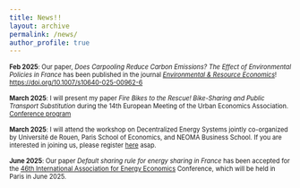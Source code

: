 ```yaml
---
title: News!!
layout: archive
permalink: /news/
author_profile: true
---
```


<span style="font-size: 0.8em;"> **Feb 2025**: Our paper, *Does Carpooling Reduce Carbon Emissions? The Effect of Environmental Policies in France* has been published in the journal <a href="https://link.springer.com/journal/10640" title="ERE">*Environmental & Resource Economics*</a>! <a href="https://doi.org/10.1007/s10640-025-00962-6" title="DOI"> https://doi.org/10.1007/s10640-025-00962-6</a> </span>

<span style="font-size: 0.8em;"> **March 2025**: I will present my paper *Fire Bikes to the Rescue! Bike-Sharing and Public Transport Substitution* during the 14th European Meeting of the Urban Economics Association. <a href="https://urbaneconomics.org/meetings/emuea2025/program.html" title="ERE"> Conference program</a>

<span style="font-size: 0.8em;"> **March 2025**: I will attend the workshop on Decentralized Energy Systems jointly co-organized by Université de Rouen, Paris School of Economics, and NEOMA Business School. If you are interested in joining us, please register <a href="https://forms.office.com/pages/responsepage.aspx?id=MXuE6nPcZE646VTLI3aI8wOahX1bM1ZPjb7wzpIUefFUM1FLWlpHMzZWTUZVVkNIR0JCT0RHVkZSRi4u&route=shorturl" title="ERE"> here</a> asap.

<span style="font-size: 0.8em;"> **June 2025**: Our paper *Default sharing rule for energy sharing in France* has been accepted for the <a href="https://iaee2025paris.org/" title="IAEE"> 46th International Association for Energy Economics</a> Conference, which will be held in Paris in June 2025.
